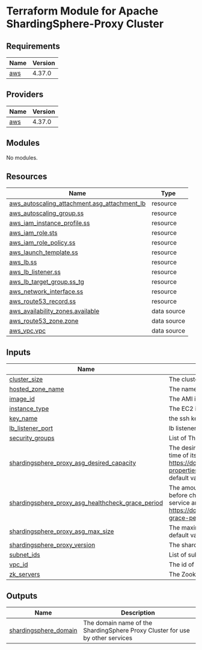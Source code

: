 # Terraform Module for Apache ShardingSphere-Proxy Cluster

## Requirements
| Name | Version |
|------|---------|
| <a name="requirement_aws"></a> [aws](#requirement\_aws) | 4.37.0 |


## Providers

| Name | Version |
|------|---------|
| <a name="provider_aws"></a> [aws](#provider\_aws) | 4.37.0 |

## Modules

No modules.

## Resources

| Name | Type |
|------|------|
| [aws_autoscaling_attachment.asg_attachment_lb](https://registry.terraform.io/providers/hashicorp/aws/latest/docs/resources/autoscaling_attachment) | resource |
| [aws_autoscaling_group.ss](https://registry.terraform.io/providers/hashicorp/aws/latest/docs/resources/autoscaling_group) | resource |
| [aws_iam_instance_profile.ss](https://registry.terraform.io/providers/hashicorp/aws/latest/docs/resources/iam_instance_profile) | resource |
| [aws_iam_role.sts](https://registry.terraform.io/providers/hashicorp/aws/latest/docs/resources/iam_role) | resource |
| [aws_iam_role_policy.ss](https://registry.terraform.io/providers/hashicorp/aws/latest/docs/resources/iam_role_policy) | resource |
| [aws_launch_template.ss](https://registry.terraform.io/providers/hashicorp/aws/latest/docs/resources/launch_template) | resource |
| [aws_lb.ss](https://registry.terraform.io/providers/hashicorp/aws/latest/docs/resources/lb) | resource |
| [aws_lb_listener.ss](https://registry.terraform.io/providers/hashicorp/aws/latest/docs/resources/lb_listener) | resource |
| [aws_lb_target_group.ss_tg](https://registry.terraform.io/providers/hashicorp/aws/latest/docs/resources/lb_target_group) | resource |
| [aws_network_interface.ss](https://registry.terraform.io/providers/hashicorp/aws/latest/docs/resources/network_interface) | resource |
| [aws_route53_record.ss](https://registry.terraform.io/providers/hashicorp/aws/latest/docs/resources/route53_record) | resource |
| [aws_availability_zones.available](https://registry.terraform.io/providers/hashicorp/aws/latest/docs/data-sources/availability_zones) | data source |
| [aws_route53_zone.zone](https://registry.terraform.io/providers/hashicorp/aws/latest/docs/data-sources/route53_zone) | data source |
| [aws_vpc.vpc](https://registry.terraform.io/providers/hashicorp/aws/latest/docs/data-sources/vpc) | data source |

## Inputs

| Name | Description | Type | Default | Required |
|------|-------------|------|---------|:--------:|
| <a name="input_cluster_size"></a> [cluster\_size](#input\_cluster\_size) | The cluster size that same size as available\_zones | `number` | n/a | yes |
| <a name="input_hosted_zone_name"></a> [hosted\_zone\_name](#input\_hosted\_zone\_name) | The name of the hosted private zone | `string` | `"shardingsphere.org"` | no |
| <a name="input_image_id"></a> [image\_id](#input\_image\_id) | The AMI id | `string` | n/a | yes |
| <a name="input_instance_type"></a> [instance\_type](#input\_instance\_type) | The EC2 instance type | `string` | n/a | yes |
| <a name="input_key_name"></a> [key\_name](#input\_key\_name) | the ssh keypair for remote connection | `string` | n/a | yes |
| <a name="input_lb_listener_port"></a> [lb\_listener\_port](#input\_lb\_listener\_port) | lb listener port | `string` | n/a | yes |
| <a name="input_security_groups"></a> [security\_groups](#input\_security\_groups) | List of The Security group IDs | `list(string)` | `[]` | no |
| <a name="input_shardingsphere_proxy_asg_desired_capacity"></a> [shardingsphere\_proxy\_asg\_desired\_capacity](#input\_shardingsphere\_proxy\_asg\_desired\_capacity) | The desired capacity is the initial capacity of the Auto Scaling group at the time of its creation and the capacity it attempts to maintain. see https://docs.aws.amazon.com/AWSCloudFormation/latest/UserGuide/aws-properties-as-group.html#cfn-as-group-desiredcapacitytype, The default value is 3 | `string` | `"3"` | no |
| <a name="input_shardingsphere_proxy_asg_healthcheck_grace_period"></a> [shardingsphere\_proxy\_asg\_healthcheck\_grace\_period](#input\_shardingsphere\_proxy\_asg\_healthcheck\_grace\_period) | The amount of time, in seconds, that Amazon EC2 Auto Scaling waits before checking the health status of an EC2 instance that has come into service and marking it unhealthy due to a failed health check. see https://docs.aws.amazon.com/autoscaling/ec2/userguide/health-check-grace-period.html | `number` | `120` | no |
| <a name="input_shardingsphere_proxy_asg_max_size"></a> [shardingsphere\_proxy\_asg\_max\_size](#input\_shardingsphere\_proxy\_asg\_max\_size) | The maximum size of ShardingSphere Proxy Auto Scaling Group. The default values is 6 | `string` | `"6"` | no |
| <a name="input_shardingsphere_proxy_version"></a> [shardingsphere\_proxy\_version](#input\_shardingsphere\_proxy\_version) | The shardingsphere proxy version | `string` | n/a | yes |
| <a name="input_subnet_ids"></a> [subnet\_ids](#input\_subnet\_ids) | List of subnets sorted by availability zone in your VPC | `list(string)` | n/a | yes |
| <a name="input_vpc_id"></a> [vpc\_id](#input\_vpc\_id) | The id of your VPC | `string` | n/a | yes |
| <a name="input_zk_servers"></a> [zk\_servers](#input\_zk\_servers) | The Zookeeper servers | `list(string)` | n/a | yes |

## Outputs

| Name | Description |
|------|-------------|
| <a name="output_shardingsphere_domain"></a> [shardingsphere\_domain](#output\_shardingsphere\_domain) | The domain name of the ShardingSphere Proxy Cluster for use by other services |


